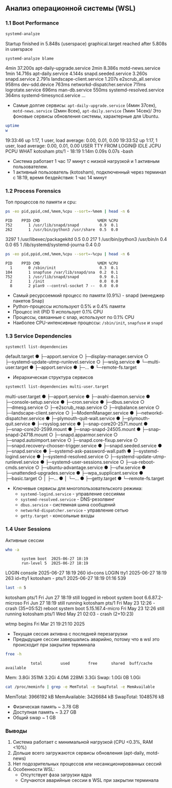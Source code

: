 ## Анализ операционной системы (WSL)
### 1.1 Boot Performance
```sh
systemd-analyze
```
Startup finished in 5.848s (userspace)
graphical.target reached after 5.808s in userspace
```sh
systemd-analyze blame
```
4min 37.200s apt-daily-upgrade.service
2min 8.386s motd-news.service
1min 14.716s apt-daily.service
4.144s snapd.seeded.service
3.260s snapd.service
2.791s landscape-client.service
1.207s e2scrub_all.service
958ms dev-sdd.device
763ms networkd-dispatcher.service
711ms logrotate.service
696ms man-db.service
550ms systemd-resolved.service
364ms systemd-timesyncd.service
...  
- Самые долгие сервисы: `apt-daily-upgrade.service` (4мин 37сек), `motd-news.service` (2мин 8сек), `apt-daily.service` (1мин 14сек)/ Это фоновые сервисы обновления системы, характерные для Ubuntu.
```sh
uptime
w
```
19:33:46 up 1:17, 1 user, load average: 0.00, 0.01, 0.00
19:33:52 up 1:17, 1 user, load average: 0.00, 0.01, 0.00
USER TTY FROM LOGIN@ IDLE JCPU PCPU WHAT
kotosham pts/1 - 18:19 1:14m 0.09s 0.07s -bash
- Система работает 1 час 17 минут с низкой нагрузкой и 1 активным пользователем.
- 1 активный пользователь (kotosham), подключенный через терминал с 18:19, время бездействия: 1 час 14 минут
### 1.2 Process Forensics
Топ процессов по памяти и cpu:
```sh
ps -eo pid,ppid,cmd,%mem,%cpu --sort=-%mem | head -n 6
```
    PID    PPID CMD                         %MEM %CPU
    752       1 /usr/lib/snapd/snapd         0.9  0.1
    262       1 /usr/bin/python3 /usr/share  0.5  0.0
   3297       1 /usr/libexec/packagekitd     0.5  0.0
    217       1 /usr/bin/python3 /usr/bin/n  0.4  0.0
     65       1 /lib/systemd/systemd-journa  0.4  0.0
```sh
ps -eo pid,ppid,cmd,%mem,%cpu --sort=-%cpu | head -n 6
```
    PID    PPID CMD                         %MEM %CPU
      1       0 /sbin/init                   0.3  0.1
    104       1 snapfuse /var/lib/snapd/sna  0.2  0.1
    752       1 /usr/lib/snapd/snapd         0.9  0.1
      2       1 /init                        0.0  0.0
      8       2 plan9 --control-socket 7 --  0.0  0.0

- Самый ресурсоемкий процесс по памяти (0.9%) - snapd (менеджер пакетов Snap)
- Python-процессы используют 0.5% и 0.4% памяти
- Процесс init (PID 1) использует 0.1% CPU
- Процессы, связанные с snap, используют по 0.1% CPU
- Наиболее CPU-интенсивные процессы: `/sbin/init`, `snapfuse` и `snapd`
### 1.3 Service Dependencies
```sh
systemctl list-dependencies
```
default.target
● ├─apport.service
○ ├─display-manager.service
○ ├─systemd-update-utmp-runlevel.service
○ ├─wslg.service
● └─multi-user.target
●   ├─apport.service
●   ├─...
●   └─remote-fs.target

- Иерархическая структура сервисов

```sh
systemctl list-dependencies multi-user.target
```
multi-user.target
● ├─apport.service
● ├─avahi-daemon.service
● ├─console-setup.service
● ├─cron.service
● ├─dbus.service
○ ├─dmesg.service
○ ├─e2scrub_reap.service
○ ├─irqbalance.service
○ ├─landscape-client.service
○ ├─ModemManager.service
● ├─networkd-dispatcher.service
● ├─plymouth-quit-wait.service
● ├─plymouth-quit.service
● ├─rsyslog.service
● ├─snap-core20-2571.mount
● ├─snap-core20-2599.mount
● ├─snap-snapd-24505.mount
● ├─snap-snapd-24718.mount
○ ├─snapd.apparmor.service
○ ├─snapd.autoimport.service
○ ├─snapd.core-fixup.service
○ ├─snapd.recovery-chooser-trigger.service
● ├─snapd.seeded.service
● ├─snapd.service
● ├─systemd-ask-password-wall.path
● ├─systemd-logind.service
● ├─systemd-resolved.service
○ ├─systemd-update-utmp-runlevel.service
● ├─systemd-user-sessions.service
○ ├─ua-reboot-cmds.service
○ ├─ubuntu-advantage.service
● ├─ufw.service
● ├─unattended-upgrades.service
● ├─wpa_supplicant.service
● ├─basic.target
○ │ ├─...
● │ └─...
● ├─getty.target
● └─remote-fs.target
- Ключевые сервисы для многопользовательского режима:
  - `systemd-logind.service` - управление сессиями
  - `systemd-resolved.service` - DNS-резолвинг
  - `dbus.service` - системная шина сообщений
  - `networkd-dispatcher.service` - управление сетью
  - `getty.target` - консольные входы
### 1.4 User Sessions
Активные сессии
```sh
who -a
```
           system boot  2025-06-27 18:19
           run-level 5  2025-06-27 18:19
LOGIN      console      2025-06-27 18:19               260 id=cons
LOGIN      tty1         2025-06-27 18:19               263 id=tty1
kotosham - pts/1        2025-06-27 18:19 01:16         539
```sh
last -n 5
```
kotosham pts/1                         Fri Jun 27 18:19   still logged in
reboot   system boot  6.6.87.2-microso Fri Jun 27 18:19   still running
kotosham pts/1                         Fri May 23 12:26 - crash (35+05:52)
reboot   system boot  5.15.167.4-micro Fri May 23 12:26   still running
kotosham pts/1                         Wed May 21 02:03 - crash (2+10:23)

wtmp begins Fri Mar 21 19:21:10 2025
- Текущая сессия активна с последней перезагрузки
- Предыдущие сессии завершались аварийно, потому что в wsl это происходит при закрытии терминала
```sh
free -h
```
               total        used        free      shared  buff/cache   available
Mem:           3.8Gi       351Mi       3.2Gi       4.0Mi       228Mi       3.3Gi
Swap:          1.0Gi          0B       1.0Gi
```sh
cat /proc/meminfo | grep -e MemTotal -e SwapTotal -e MemAvailable
```
MemTotal:        3966192 kB
MemAvailable:    3426684 kB
SwapTotal:       1048576 kB
- Физическая память ~ 3.78 GB
- Доступная память ~ 3.27 GB
- Общий swap ~ 1 GB
### Выводы
1. Система работает с минимальной нагрузкой (CPU <0.3%, RAM <10%)
2. Дольше всего загружаются сервисы обновления (apt-daily, motd-news)
3. Нет подозрительных процессов или несанкционированных сессий
4. Особенности WSL:
   - Отсутствует фаза загрузки ядра
   - Случаются аварийные сессии в WSL при закрытии терминала